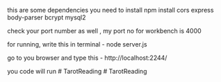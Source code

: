 this are  some dependencies you need to install 
npm install cors express body-parser bcrypt mysql2

check your port number as well , my port no for workbench is 4000 

for running, 
write this in terminal - node server.js

go to you browser and type this - 
http://localhost:2244/ 

you code will run 
#   T a r o t R e a d i n g  
 #   T a r o t R e a d i n g  
 